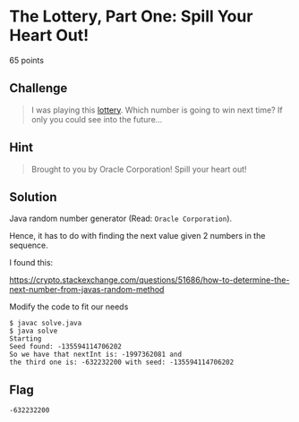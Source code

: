 # The Lottery, Part One: Spill Your Heart Out!
65 points

## Challenge 
> I was playing this [lottery](output.81ed5b400225). Which number is going to win next time? If only you could see into the future…

## Hint
> Brought to you by Oracle Corporation! Spill your heart out!


## Solution

Java random number generator (Read: `Oracle Corporation`).

Hence, it has to do with finding the next value given 2 numbers in the sequence.

I found this:

https://crypto.stackexchange.com/questions/51686/how-to-determine-the-next-number-from-javas-random-method

Modify the code to fit our needs

	$ javac solve.java
	$ java solve
	Starting
	Seed found: -135594114706202
	So we have that nextInt is: -1997362081 and 
	the third one is: -632232200 with seed: -135594114706202


## Flag

	-632232200